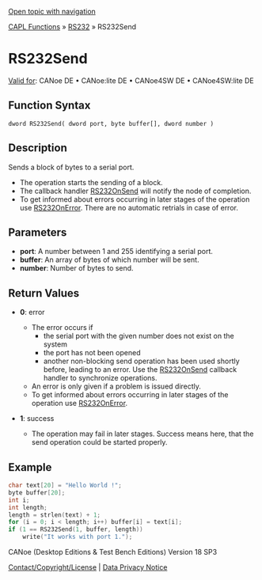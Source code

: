 [Open topic with navigation](../../../../../CANoeDEFamily.htm#Topics/CAPLFunctions/RS232/Functions/CAPLfunctionRS232Send.md)

[CAPL Functions](../../CAPLfunctions.md) » [RS232](../CAPLfunctionsRS232Overview.md) » RS232Send

# RS232Send

[Valid for](../../../Shared/FeatureAvailability.md): CANoe DE • CANoe:lite DE • CANoe4SW DE • CANoe4SW:lite DE

## Function Syntax

```
dword RS232Send( dword port, byte buffer[], dword number )
```

## Description

Sends a block of bytes to a serial port.

- The operation starts the sending of a block.
- The callback handler [RS232OnSend](CAPLfunctionRS232OnSend.md) will notify the node of completion.
- To get informed about errors occurring in later stages of the operation use [RS232OnError](CAPLfunctionRS232OnError.md). There are no automatic retrials in case of error.

## Parameters

- **port**: A number between 1 and 255 identifying a serial port.
- **buffer**: An array of bytes of which number will be sent.
- **number**: Number of bytes to send.

## Return Values

- **0**: error
  - The error occurs if
    - the serial port with the given number does not exist on the system
    - the port has not been opened
    - another non-blocking send operation has been used shortly before, leading to an error. Use the [RS232OnSend](CAPLfunctionRS232OnSend.md) callback handler to synchronize operations.
  - An error is only given if a problem is issued directly.
  - To get informed about errors occurring in later stages of the operation use [RS232OnError](CAPLfunctionRS232OnError.md).

- **1**: success
  - The operation may fail in later stages. Success means here, that the send operation could be started properly.

## Example

```c
char text[20] = "Hello World !";
byte buffer[20];
int i;
int length;
length = strlen(text) + 1;
for (i = 0; i < length; i++) buffer[i] = text[i];
if (1 == RS232Send(1, buffer, length))
    write("It works with port 1.");
```

CANoe (Desktop Editions & Test Bench Editions) Version 18 SP3

[Contact/Copyright/License](../../../Shared/ContactCopyrightLicense.md) | [Data Privacy Notice](https://www.vector.com/int/en/company/get-info/privacy-policy/)
